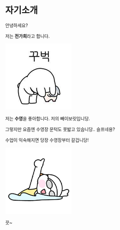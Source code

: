# 자기소개
안녕하세요? <br>

저는 **전가희**라고 합니다.  


![인사](꾸벅초.jpg)

저는 **수영**을 좋아합니다. 
저의 빼이보릿입니당.

그렇지만 요즘엔 수영장 문턱도 못밟고 있숩니당.. 슬프네용? 

수업이 익숙해지면 당장 수영장부터 갈겁니당! 

![수영](./수영.png)

끗~
